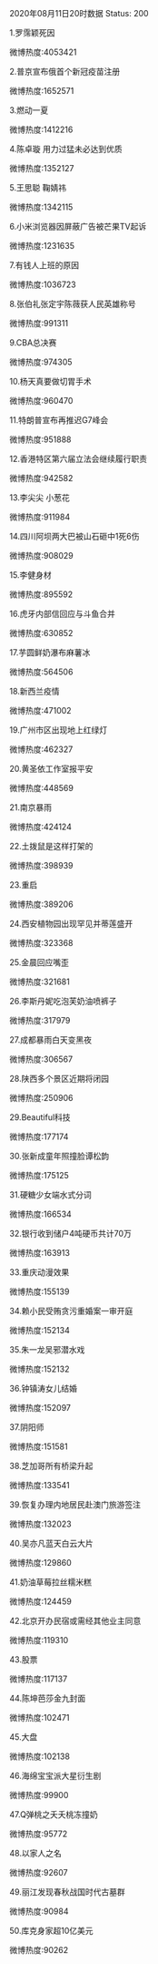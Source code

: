 2020年08月11日20时数据
Status: 200

1.罗霈颖死因

微博热度:4053421

2.普京宣布俄首个新冠疫苗注册

微博热度:1652571

3.燃动一夏

微博热度:1412216

4.陈卓璇 用力过猛未必达到优质

微博热度:1352127

5.王思聪 鞠婧祎

微博热度:1342115

6.小米浏览器因屏蔽广告被芒果TV起诉

微博热度:1231635

7.有钱人上班的原因

微博热度:1036723

8.张伯礼张定宇陈薇获人民英雄称号

微博热度:991311

9.CBA总决赛

微博热度:974305

10.杨天真要做切胃手术

微博热度:960470

11.特朗普宣布再推迟G7峰会

微博热度:951888

12.香港特区第六届立法会继续履行职责

微博热度:942582

13.李尖尖 小葱花

微博热度:911984

14.四川阿坝两大巴被山石砸中1死6伤

微博热度:908029

15.李健身材

微博热度:895592

16.虎牙内部信回应与斗鱼合并

微博热度:630852

17.芋圆鲜奶瀑布麻薯冰

微博热度:564506

18.新西兰疫情

微博热度:471002

19.广州市区出现地上红绿灯

微博热度:462327

20.黄圣依工作室报平安

微博热度:448569

21.南京暴雨

微博热度:424124

22.土拨鼠是这样打架的

微博热度:398939

23.重启

微博热度:389206

24.西安植物园出现罕见并蒂莲盛开

微博热度:323368

25.金晨回应嘴歪

微博热度:321681

26.李斯丹妮吃泡芙奶油喷裤子

微博热度:317979

27.成都暴雨白天变黑夜

微博热度:306567

28.陕西多个景区近期将闭园

微博热度:250906

29.Beautiful科技

微博热度:177174

30.张新成童年照撞脸谭松韵

微博热度:175125

31.硬糖少女端水式分词

微博热度:166534

32.银行收到储户4吨硬币共计70万

微博热度:163913

33.重庆动漫效果

微博热度:155139

34.赖小民受贿贪污重婚案一审开庭

微博热度:152134

35.朱一龙吴邪潜水戏

微博热度:152132

36.钟镇涛女儿结婚

微博热度:152097

37.阴阳师

微博热度:151581

38.芝加哥所有桥梁升起

微博热度:133541

39.恢复办理内地居民赴澳门旅游签注

微博热度:132023

40.吴亦凡蓝天白云大片

微博热度:129860

41.奶油草莓拉丝糯米糕

微博热度:124459

42.北京开办民宿或需经其他业主同意

微博热度:119310

43.股票

微博热度:117137

44.陈坤芭莎金九封面

微博热度:102471

45.大盘

微博热度:102138

46.海绵宝宝派大星衍生剧

微博热度:99900

47.Q弹桃之夭夭桃冻撞奶

微博热度:95772

48.以家人之名

微博热度:92607

49.丽江发现春秋战国时代古墓群

微博热度:90984

50.库克身家超10亿美元

微博热度:90262

